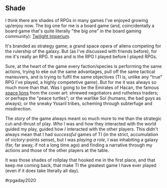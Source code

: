 ## Shade

I think there are shades of RPGs in many games I've enjoyed growing up/enjoy now. The big one for me is a board game (and, coincidentally a board game that's quite literally "the big one" in the board gaming community): [Twilight Imperium](https://www.fantasyflightgames.com/en/products/twilight-imperium-fourth-edition/).

It's branded as strategy game; a grand space opera of aliens competing for the rulership of the galaxy. But (as I've discussed with friends before), for me it's really an RPG. It was and is the RPG I played before I played RPGs. 

Sure, at the heart of the game every faction/species is performing the same actions, trying to eke out the same advantages, pull off the same tactical maneuvers, and is trying to fulfil the same objectives (TI is, unlike any "true" RPG I've played, a highly competetive game). But for me it was always so much more than that. Was I going to be the Emirates of Hacan, the famous [space lions](https://www.youtube.com/watch?v=iUpFlkTvQgg&list=LLXlgagVOrc6YBbIEbkAHHcg&index=3541) from the cover art: shrewed negotiators and rutheless traders; or perhaps the "peace turtles"; or the warlike Sol (humans, the bad guys as always); or the sneaky Yssaril tribes, scheming through subterfuge and misdirection. 

The _story_ of the game always meant so much more to me than the strategic cut-and-thrust of play. _Who_ I was and how they interacted with the world guided my play, guided how _I_ interacted with the other players. This didn't always mean that I had _successful_ games of TI (in the strict, accumulation of victory-points sense), but I was _playing a role_, I was inhabiting a galaxy (far, far away, if not a long time ago) and finding a narrative through my actions and those of the other players at the table. 

It was those shades of rollplay that hooked me in the first place, and that keep me coming back, that make TI the greatest game I have ever played (even if it does take literally all day). 

#rpgaday2020